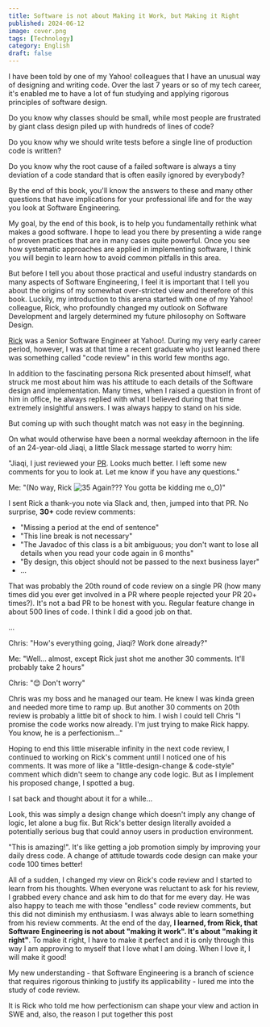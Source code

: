 ```yaml
---
title: Software is not about Making it Work, but Making it Right
published: 2024-06-12
image: cover.png
tags: [Technology]
category: English
draft: false
---
```


I have been told by one of my Yahoo! colleagues that I have an unusual way of designing and writing code. Over the last
7 years or so of my tech career, it's enabled me to have a lot of fun studying and applying rigorous principles of
software design.

Do you know why classes should be small, while most people are frustrated by giant class design piled up with hundreds
of lines of code?

Do you know why we should write tests before a single line of production code is written?

Do you know why the root cause of a failed software is always a tiny deviation of a code standard that is often easily
ignored by everybody?

By the end of this book, you'll know the answers to these and many other questions that have implications for your
professional life and for the way you look at Software Engineering.

My goal, by the end of this book, is to help you fundamentally rethink what makes a good software. I hope to lead you
there by presenting a wide range of proven practices that are in many cases quite powerful. Once you see how systematic
approaches are applied in implementing software, I think you will begin to learn how to avoid common pitfalls in this
area.

But before I tell you about those practical and useful industry standards on many aspects of Software Engineering, I
feel it is important that I tell you about the origins of my somewhat over-stricted view and therefore of this book.
Luckily, my introduction to this arena started with one of my Yahoo! colleague, Rick, who profoundly changed my outlook
on Software Development and largely determined my future philosophy on Software Design.

[Rick](https://github.com/cdeszaq) was a Senior Software Engineer at Yahoo!. During my very early career period,
however, I was at that time a recent graduate who just learned there was something called "code review" in this world
few months ago.

In addition to the fascinating persona Rick presented about himself, what struck me most about him was his attitude to
each details of the Software design and implementation. Many times, when I raised a question in front of him in office,
he always replied with what I believed during that time extremely insightful answers. I was always happy to stand on his
side.

But coming up with such thought match was not easy in the beginning.

On what would otherwise have been a normal weekday afternoon in the life of an 24-year-old Jiaqi, a little Slack message
started to worry him:

"Jiaqi, I just reviewed your
[PR](https://docs.github.com/en/pull-requests/collaborating-with-pull-requests/proposing-changes-to-your-work-with-pull-requests/about-pull-requests).
Looks much better. I left some new comments for you to look at. Let me know if you have any questions."

Me: "(No way, Rick ![35](https://user-images.githubusercontent.com/16126939/177282165-99a4ff14-7ca1-4a43-a806-4a7b6b600fa4.gif) Again??? You gotta be kidding me o_O)"

I sent Rick a thank-you note via Slack and, then, jumped into that PR. No surprise, **30+** code review comments:

- "Missing a period at the end of sentence"
- "This line break is not necessary"
- "The Javadoc of this class is a bit ambiguous; you don't want to lose all details when you read your code again in 6
  months"
- "By design, this object should not be passed to the next business layer"
- ...

That was probably the 20th round of code review on a single PR (how many times did you ever get involved in a PR where
people rejected your PR 20+ times?). It's not a bad PR to be honest with you. Regular feature change in about 500 lines
of code. I think I did a good job on that.

...

Chris: "How's everything going, Jiaqi? Work done already?"

Me: "Well... almost, except Rick just shot me another 30 comments. It'll probably take 2 hours"

Chris: "😊 Don't worry"

Chris was my boss and he managed our team. He knew I was kinda green and needed more time to ramp up. But another 30
comments on 20th review is probably a little bit of shock to him. I wish I could tell Chris "I promise the code works
now already. I'm just trying to make Rick happy. You know, he is a perfectionism..."

Hoping to end this little miserable infinity in the next code review, I continued to working on Rick's comment until I
noticed one of his comments. It was more of like a "little-design-change & code-style" comment which didn't seem to
change any code logic. But as I implement his proposed change, I spotted a bug.

I sat back and thought about it for a while...

Look, this was simply a design change which doesn't imply any change of logic, let alone a bug fix. But Rick's better
design literally avoided a potentially serious bug that could annoy users in production environment.

"This is amazing!". It's like getting a job promotion simply by improving your daily dress code. A change of attitude
towards code design can make your code 100 times better!

All of a sudden, I changed my view on Rick's code review and I started to learn from his thoughts. When everyone was
reluctant to ask for his review, I grabbed every chance and ask him to do that for me every day. He was also happy to
teach me with those "endless" code review comments, but this did not diminish my enthusiasm. I was always able to learn
something from his review comments. At the end of the day, **I learned, from Rick, that Software Engineering is not
about "making it work". It's about "making it right"**. To make it right, I have to make it perfect and it is only
through this way I am approving to myself that I love what I am doing. When I love it, I will make it good!

My new understanding - that Software Engineering is a branch of science that requires rigorous thinking to justify its
applicability - lured me into the study of code review.

It is Rick who told me how perfectionism can shape your view and action in SWE and, also, the reason I put together
this post
